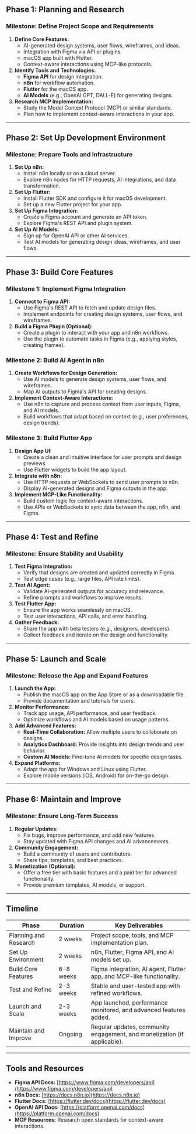 ## **Phase 1: Planning and Research**
### **Milestone: Define Project Scope and Requirements**
1. **Define Core Features:**
   - AI-generated design systems, user flows, wireframes, and ideas.
   - Integration with Figma via API or plugins.
   - macOS app built with Flutter.
   - Context-aware interactions using MCP-like protocols.
2. **Identify Tools and Technologies:**
   - **Figma API** for design integration.
   - **n8n** for workflow automation.
   - **Flutter** for the macOS app.
   - **AI Models** (e.g., OpenAI GPT, DALL-E) for generating designs.
3. **Research MCP Implementation:**
   - Study the Model Context Protocol (MCP) or similar standards.
   - Plan how to implement context-aware interactions in your app.

---

## **Phase 2: Set Up Development Environment**
### **Milestone: Prepare Tools and Infrastructure**
1. **Set Up n8n:**
   - Install n8n locally or on a cloud server.
   - Explore n8n nodes for HTTP requests, AI integrations, and data transformation.
2. **Set Up Flutter:**
   - Install Flutter SDK and configure it for macOS development.
   - Set up a new Flutter project for your app.
3. **Set Up Figma Integration:**
   - Create a Figma account and generate an API token.
   - Explore Figma's REST API and plugin system.
4. **Set Up AI Models:**
   - Sign up for OpenAI API or other AI services.
   - Test AI models for generating design ideas, wireframes, and user flows.

---

## **Phase 3: Build Core Features**
### **Milestone 1: Implement Figma Integration**
1. **Connect to Figma API:**
   - Use Figma's REST API to fetch and update design files.
   - Implement endpoints for creating design systems, user flows, and wireframes.
2. **Build a Figma Plugin (Optional):**
   - Create a plugin to interact with your app and n8n workflows.
   - Use the plugin to automate tasks in Figma (e.g., applying styles, creating frames).

### **Milestone 2: Build AI Agent in n8n**
1. **Create Workflows for Design Generation:**
   - Use AI models to generate design systems, user flows, and wireframes.
   - Map AI outputs to Figma's API for creating designs.
2. **Implement Context-Aware Interactions:**
   - Use n8n to capture and process context from user inputs, Figma, and AI models.
   - Build workflows that adapt based on context (e.g., user preferences, design trends).

### **Milestone 3: Build Flutter App**
1. **Design App UI:**
   - Create a clean and intuitive interface for user prompts and design previews.
   - Use Flutter widgets to build the app layout.
2. **Integrate with n8n:**
   - Use HTTP requests or WebSockets to send user prompts to n8n.
   - Display AI-generated designs and Figma outputs in the app.
3. **Implement MCP-Like Functionality:**
   - Build custom logic for context-aware interactions.
   - Use APIs or WebSockets to sync data between the app, n8n, and Figma.

---

## **Phase 4: Test and Refine**
### **Milestone: Ensure Stability and Usability**
1. **Test Figma Integration:**
   - Verify that designs are created and updated correctly in Figma.
   - Test edge cases (e.g., large files, API rate limits).
2. **Test AI Agent:**
   - Validate AI-generated outputs for accuracy and relevance.
   - Refine prompts and workflows to improve results.
3. **Test Flutter App:**
   - Ensure the app works seamlessly on macOS.
   - Test user interactions, API calls, and error handling.
4. **Gather Feedback:**
   - Share the app with beta testers (e.g., designers, developers).
   - Collect feedback and iterate on the design and functionality.

---

## **Phase 5: Launch and Scale**
### **Milestone: Release the App and Expand Features**
1. **Launch the App:**
   - Publish the macOS app on the App Store or as a downloadable file.
   - Provide documentation and tutorials for users.
2. **Monitor Performance:**
   - Track app usage, API performance, and user feedback.
   - Optimize workflows and AI models based on usage patterns.
3. **Add Advanced Features:**
   - **Real-Time Collaboration:** Allow multiple users to collaborate on designs.
   - **Analytics Dashboard:** Provide insights into design trends and user behavior.
   - **Custom AI Models:** Fine-tune AI models for specific design tasks.
4. **Expand Platforms:**
   - Adapt the app for Windows and Linux using Flutter.
   - Explore mobile versions (iOS, Android) for on-the-go design.

---

## **Phase 6: Maintain and Improve**
### **Milestone: Ensure Long-Term Success**
1. **Regular Updates:**
   - Fix bugs, improve performance, and add new features.
   - Stay updated with Figma API changes and AI advancements.
2. **Community Engagement:**
   - Build a community of users and contributors.
   - Share tips, templates, and best practices.
3. **Monetization (Optional):**
   - Offer a free tier with basic features and a paid tier for advanced functionality.
   - Provide premium templates, AI models, or support.

---

## **Timeline**
| **Phase**               | **Duration** | **Key Deliverables**                                                                 |
|--------------------------|--------------|-------------------------------------------------------------------------------------|
| Planning and Research    | 2 weeks      | Project scope, tools, and MCP implementation plan.                                  |
| Set Up Environment       | 2 weeks      | n8n, Flutter, Figma API, and AI models set up.                                      |
| Build Core Features      | 6-8 weeks    | Figma integration, AI agent, Flutter app, and MCP-like functionality.              |
| Test and Refine         | 2-3 weeks    | Stable and user-tested app with refined workflows.                                 |
| Launch and Scale         | 2-3 weeks    | App launched, performance monitored, and advanced features added.                  |
| Maintain and Improve     | Ongoing      | Regular updates, community engagement, and monetization (if applicable).           |

---

## **Tools and Resources**
- **Figma API Docs:** [https://www.figma.com/developers/api](https://www.figma.com/developers/api)
- **n8n Docs:** [https://docs.n8n.io](https://docs.n8n.io)
- **Flutter Docs:** [https://flutter.dev/docs](https://flutter.dev/docs)
- **OpenAI API Docs:** [https://platform.openai.com/docs](https://platform.openai.com/docs)
- **MCP Resources:** Research open standards for context-aware interactions.
